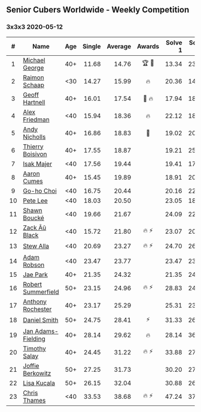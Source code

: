 ## Senior Cubers Worldwide - Weekly Competition
### 3x3x3 2020-05-12

| # | Name | Age | Single | Average | Awards | Solve 1 | Solve 2 | Solve 3 | Solve 4 | Solve 5 | Video |
| :--: | -- | :--: | --: | --: | :--: | --: | --: | --: | --: | --: | :-- |
| 1 | [Michael George](../../persons/michael_george/333.md) | 40+ | 11.68 | 14.76 | 🏆 🥇 | 13.34 | 23.87 | 13.67 | 11.68 | 17.27 | [Link](https://www.facebook.com/events/546188069600739/permalink/550184852534394/) |
| 2 | [Raimon Schaap](../../persons/raimon_schaap/333.md) | <30 | 14.27 | 15.99 | 🔥 | 20.36 | 14.78 | 16.19 | 16.99 | 14.27 | [Link](https://www.facebook.com/events/546188069600739/permalink/547513629468183/) |
| 3 | [Geoff Hartnell](../../persons/geoff_hartnell/333.md) | 40+ | 16.01 | 17.54 | 🥈 🔥 | 17.94 | 18.21 | 16.47 | 16.01 | 21.73 | [Link](https://www.facebook.com/events/546188069600739/permalink/548661302686749/) |
| 4 | [Alex Friedman](../../persons/alex_friedman/333.md) | <40 | 15.94 | 18.36 | 🔥 | 22.12 | 18.52 | 18.11 | 18.45 | 15.94 | [Link](https://www.facebook.com/events/546188069600739/permalink/550338852518994/) |
| 5 | [Andy Nicholls](../../persons/andy_nicholls/333.md) | 40+ | 16.86 | 18.83 | 🥉 | 19.02 | 20.43 | 16.86 | 17.05 | 23.57 | [Link](https://www.facebook.com/events/546188069600739/permalink/546950049524541/) |
| 6 | [Thierry Boisivon](../../persons/thierry_boisivon/333.md) | 40+ | 17.55 | 18.87 |  | 19.21 | 25.68 | 18.69 | 18.71 | 17.55 | [Link](https://www.facebook.com/events/546188069600739/permalink/550020942550785/) |
| 7 | [Isak Majer](../../persons/isak_majer/333.md) | <40 | 17.56 | 19.44 |  | 19.41 | 17.56 | 28.47 | 18.32 | 20.59 | [Link](https://www.facebook.com/events/546188069600739/permalink/550356445850568/) |
| 8 | [Aaron Cumes](../../persons/aaron_cumes/333.md) | 40+ | 15.45 | 19.89 |  | 18.91 | 20.05 | 22.20 | 15.45 | 20.72 | [Link](https://www.facebook.com/events/546188069600739/permalink/546336752919204/) |
| 9 | [Go-ho Choi](../../persons/go_ho_choi/333.md) | <40 | 16.75 | 20.44 |  | 20.16 | 22.40 | 28.21 | 18.76 | 16.75 | [Link](https://www.facebook.com/events/546188069600739/permalink/549348339284712/) |
| 10 | [Pete Lee](../../persons/pete_lee/333.md) | <40 | 18.03 | 20.50 |  | 23.05 | 18.65 | 19.80 | 18.03 | 29.92 | [Link](https://www.facebook.com/events/546188069600739/permalink/550265109193035/) |
| 11 | [Shawn Boucké](../../persons/shawn_boucke/333.md) | <40 | 19.66 | 21.67 |  | 24.09 | 22.94 | 19.66 | 21.86 | 20.21 | [Link](https://www.facebook.com/events/546188069600739/permalink/546500692902810/) |
| 12 | [Zack Âû Black](../../persons/zack_au_black/333.md) | <40 | 15.72 | 21.80 | 🔥 ⚡ | 23.07 | 20.57 | 22.42 | 15.72 | 22.41 | [Link](https://www.facebook.com/events/546188069600739/permalink/550348159184730/) |
| 13 | [Stew Alla](../../persons/stew_alla/333.md) | <40 | 20.69 | 23.27 | 🔥 ⚡ | 24.70 | 26.14 | 21.96 | 20.69 | 23.15 | [Link](https://www.facebook.com/events/546188069600739/permalink/550354812517398/) |
| 14 | [Adam Robson](../../persons/adam_robson/333.md) | <40 | 23.47 | 23.77 |  | 23.47 | 23.83 | 23.94 | 23.54 | 27.65 | [Link](https://www.facebook.com/events/546188069600739/permalink/547855982767281/) |
| 15 | [Jae Park](../../persons/jae_park/333.md) | 40+ | 21.35 | 24.32 |  | 21.35 | 24.93 | DNF | 24.84 | 23.18 | [Link](https://www.facebook.com/events/546188069600739/permalink/547732242779655/) |
| 16 | [Robert Summerfield](../../persons/robert_summerfield/333.md) | 50+ | 23.15 | 24.96 | 🔥 ⚡ | 28.83 | 24.08 | 26.97 | 23.84 | 23.15 | [Link](https://www.facebook.com/events/546188069600739/permalink/550267339192812/) |
| 17 | [Anthony Rochester](../../persons/anthony_rochester/333.md) | 40+ | 23.17 | 25.29 |  | 25.31 | 23.49 | 27.07 | 27.15 | 23.17 | [Link](https://www.facebook.com/events/546188069600739/permalink/549145385971674/) |
| 18 | [Daniel Smith](../../persons/daniel_smith/333.md) | 50+ | 24.75 | 28.41 | ⚡ | 31.33 | 26.32 | 35.81 | 24.75 | 27.59 | [Link](https://www.facebook.com/events/546188069600739/permalink/549601422592737/) |
| 19 | [Jan Adams-Fielding](../../persons/jan_adams_fielding/333.md) | 40+ | 28.14 | 29.62 | 🔥 | 28.14 | 36.67 | 31.44 | 28.52 | 28.90 | [Link](https://www.facebook.com/events/546188069600739/permalink/549722615913951/) |
| 20 | [Timothy Salay](../../persons/timothy_salay/333.md) | 40+ | 24.45 | 31.22 | 🔥 ⚡ | 33.88 | 27.27 | 32.50 | 24.45 | 37.96 | [Link](https://www.facebook.com/BigTSpot/videos/10215971290226347/) |
| 21 | [Joffie Berkowitz](../../persons/joffie_berkowitz/333.md) | 50+ | 27.25 | 31.73 |  | 30.20 | 27.25 | 35.52 | 29.48 | 40.11 | [Link](https://www.facebook.com/events/546188069600739/permalink/550450762507803/) |
| 22 | [Lisa Kucala](../../persons/lisa_kucala/333.md) | 50+ | 26.15 | 32.04 |  | 30.88 | 26.15 | 37.17 | 31.95 | 33.30 | [Link](https://www.facebook.com/events/546188069600739/permalink/548185812734298/) |
| 23 | [Chris Thames](../../persons/chris_thames/333.md) | <40 | 33.53 | 38.68 | 🔥 ⚡ | 47.24 | 37.58 | 40.51 | 33.53 | 37.96 | [Link](https://www.facebook.com/events/546188069600739/permalink/548934909326055/) |

<!-- Global site tag (gtag.js) - Google Analytics -->
<script async src="https://www.googletagmanager.com/gtag/js?id=UA-86348435-3"></script>
<script>window.dataLayer = window.dataLayer || []; function gtag() {dataLayer.push(arguments);} gtag('js', new Date()); gtag('config', 'UA-86348435-3');</script>

